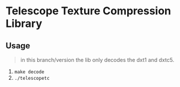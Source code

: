 
# Telescope Texture Compression Library

## Usage
 > in this branch/version the lib only decodes the dxt1 and dxtc5.
 
 1. `make decode`
 2. `./telescopetc`